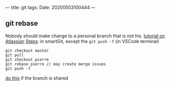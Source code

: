 –-
title: git
tags: 
Date: 20200503100444
–-


## git rebase

Nobody should make change to a personal branch that is not his.
[tutorial on Atlassian](https://www.atlassian.com/git/tutorials/rewriting-history/git-rebase)
[Steps](https://raygun.com/blog/git-workflow/):  in smartGit, except the `git push -f` (in VSCode terminal)
```
git checkout master
git pull
git checkout pierre
git rebase pierre // may create merge issues
git push -f
```



[do this](https://willi.am/blog/2014/08/12/the-dark-side-of-the-force-push/) if the branch is shared